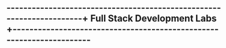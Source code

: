 ---------------------------------------------------------------------+ Full Stack Development Labs +---------------------------------------------------------------------
-------------------------------------------------------------------------------------------------------------------------------------------------------------------------
